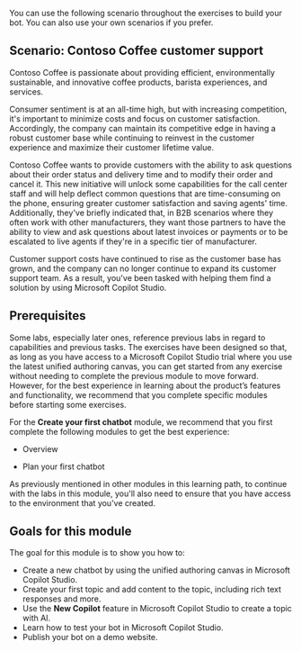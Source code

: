You can use the following scenario throughout the exercises to build your bot. You can also use your own scenarios if you prefer.

## Scenario: Contoso Coffee customer support

Contoso Coffee is passionate about providing efficient, environmentally sustainable, and innovative coffee products, barista experiences, and services.

Consumer sentiment is at an all-time high, but with increasing competition, it's important to minimize costs and focus on customer satisfaction. Accordingly, the company can maintain its competitive edge in having a robust customer base while continuing to reinvest in the customer experience and maximize their customer lifetime value.

Contoso Coffee wants to provide customers with the ability to ask questions about their order status and delivery time and to modify their order and cancel it. This new initiative will unlock some capabilities for the call center staff and will help deflect common questions that are time-consuming on the phone, ensuring greater customer satisfaction and saving agents' time. Additionally, they've briefly indicated that, in B2B scenarios where they often work with other manufacturers, they want those partners to have the ability to view and ask questions about latest invoices or payments or to be escalated to live agents if they're in a specific tier of manufacturer.

Customer support costs have continued to rise as the customer base has grown, and the company can no longer continue to expand its customer support team. As a result, you've been tasked with helping them find a solution by using Microsoft Copilot Studio.

## Prerequisites

Some labs, especially later ones, reference previous labs in regard to capabilities and previous tasks. The exercises have been designed so that, as long as you have access to a Microsoft Copilot Studio trial where you use the latest unified authoring canvas, you can get started from any exercise without needing to complete the previous module to move forward. However, for the best experience in learning about the product’s features and functionality, we recommend that you complete specific modules before starting some exercises.

For the **Create your first chatbot** module, we recommend that you first complete the following modules to get the best experience:

- Overview

- Plan your first chatbot

As previously mentioned in other modules in this learning path, to continue with the labs in this module, you'll also need to ensure that you have access to the environment that you've created.

## Goals for this module

The goal for this module is to show you how to:

- Create a new chatbot by using the unified authoring canvas in Microsoft Copilot Studio.
- Create your first topic and add content to the topic, including rich text responses and more.
- Use the **New Copilot** feature in Microsoft Copilot Studio to create a topic with AI.
- Learn how to test your bot in Microsoft Copilot Studio.
- Publish your bot on a demo website.
